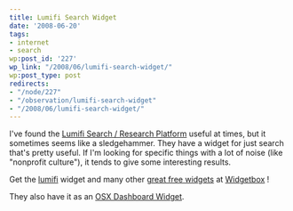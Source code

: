 ```yaml
---
title: Lumifi Search Widget
date: '2008-06-20'
tags:
- internet
- search
wp:post_id: '227'
wp_link: "/2008/06/lumifi-search-widget/"
wp:post_type: post
redirects:
- "/node/227"
- "/observation/lumifi-search-widget"
- "/2008/06/lumifi-search-widget/"
---
```


I've found the [Lumifi Search / Research Platform](http://lumifi.com) useful at times, but it sometimes seems like a sledgehammer. They have a widget for just search that's pretty useful. If I'm looking for specific things with a lot of noise (like "nonprofit culture"), it tends to give some interesting results.

Get the [lumifi](http://www.widgetbox.com/widget/lumifi) widget and many other [great free widgets](http://www.widgetbox.com/galleryhome/) at [Widgetbox](http://www.widgetbox.com) !

They also have it as an [OSX Dashboard Widget](http://www.lumifi.com/Widget.html).
